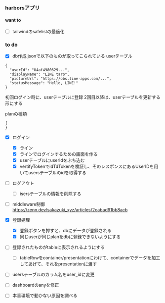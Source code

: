 ### harborsアプリ

#### want to 
- [ ] tailwindのsafelistの最適化

### to do 
- [x] db作成
jsonで以下のものが取ってこられている
userテーブル
```
{
  "userId": "U4af4980629...",
  "displayName": "LINE taro",
  "pictureUrl": "https://obs.line-apps.com/...",
  "statusMessage": "Hello, LINE!"
}
```
初回ログイン時に、userテーブルに登録
2回目以降は、userテーブルを更新する形にする

planの種類
```
{
}
```
- [x] ログイン
  - [x] ライン
  - [x] ラインでログインするための画面を作る
  - [x] userテーブルにuserIdをぶち込む
  - [x] vertifyTokenでidTdTokenを検証し、そのレスポンスにあるUserIDを用いてusersテーブルのidを取得する

- [ ] ログアウト
  - [ ] isersテーブルの情報を削除する
- [ ] middleware制御
https://zenn.dev/sakazuki_xyz/articles/2cabad91bb8acb

- [x] 登録処理
  - [x] 登録ボタンを押すと、dbにデータが登録される
  - [x] 同じuserが同じplanをdbに登録できないようにする
- [ ] 登録されたものがtableに表示されるようにする
  - [ ] tableRowをcontainer/presentationにわけて、containerでデータを加工してあげて、それをpresentationに渡す



- [ ] usersテーブルのカラム名をuser_idに変更
- [ ] dashboardのanyを修正
- [ ] 本番環境で動かない原因を調べる

